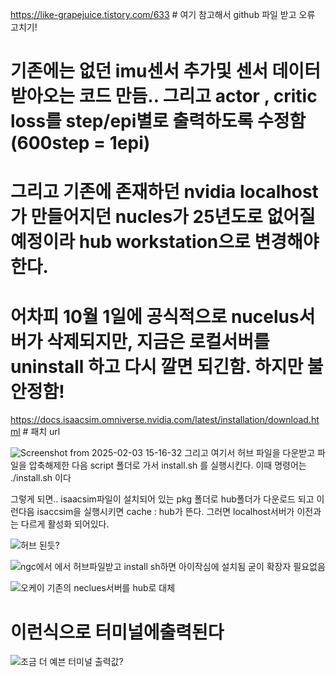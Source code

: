 https://like-grapejuice.tistory.com/633 # 여기 참고해서 github 파일 받고 오류 고치기! 

# 기존에는 없던 imu센서 추가및 센서 데이터 받아오는 코드 만듬.. 그리고 actor , critic loss를 step/epi별로 출력하도록 수정함 (600step = 1epi)

# 그리고 기존에 존재하던 nvidia localhost가 만들어지던 nucles가 25년도로 없어질 예정이라 hub workstation으로 변경해야한다.

# 어차피 10월 1일에 공식적으로 nucelus서버가 삭제되지만, 지금은 로컬서버를 uninstall 하고 다시 깔면 되긴함. 하지만 불안정함!

https://docs.isaacsim.omniverse.nvidia.com/latest/installation/download.html # 패치 url

![Screenshot from 2025-02-03 15-16-32](https://github.com/user-attachments/assets/5eb9eab5-63ef-4548-9b3d-15cbe5ec6c00)
그리고 여기서 허브 파일을 다운받고 파일을 압축해제한 다음  script 폴더로 가서 install.sh 를 실행시킨다. 이때 명령어는 ./install.sh 이다

그렇게 되면.. isaacsim파일이 설치되어 있는 pkg 폴더로 hub폴더가 다운로드 되고 이런다음 isaccsim을 실행시키면 cache : hub가 뜬다. 그러면 localhost서버가 이전과는 다르게 활성화 되어있다.


![허브 된듯?](https://github.com/user-attachments/assets/4eb17f52-72e9-4719-a4e2-c5d01269fedc)

![ngc에서  에서 허브파일받고 install sh하면 아이작심에 설치됨 굳이 확장자 필요없음](https://github.com/user-attachments/assets/1172380a-cc1f-492b-ac4f-d7c86a6d0d81)

![오케이 기존의 neclues서버를 hub로 대체](https://github.com/user-attachments/assets/a481dce0-867c-4d28-95c9-15f0e26417e3)

# 이런식으로 터미널에출력된다
![조금 더 예븐 터미널 출력값?](https://github.com/user-attachments/assets/e63de6cf-2c1d-47d9-9b2f-56cfd12f5848)

